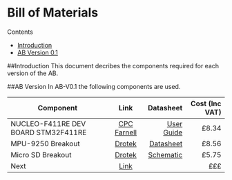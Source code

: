# Bill of Materials

Contents
- [Introduction](https://github.com/FlyingBaguette/aero-boulangerie/blob/master/docs/bill-of-materials.md#introduction)
- [AB Version 0.1](https://github.com/FlyingBaguette/aero-boulangerie/blob/master/docs/bill-of-materials.md#ab-version-01)

##Introduction
This document decribes the components required for each version of the AB.


##AB Version
In AB-V0.1 the following components are used.

| Component   |      Link      |  Datasheet  |  Cost (Inc VAT) |
|----------|:-------------:|--:|----:|
| NUCLEO-F411RE  DEV BOARD STM32F411RE |  [CPC Farnell](http://cpc.farnell.com/stmicroelectronics/nucleo-f411re/dev-board-stm32f411re-cortex-m4/dp/SC13715?ost=NUCLEO-F411RE) | [User Guide](http://www.st.com/web/en/resource/technical/document/user_manual/DM00105823.pdf)|£8.34 |
| MPU-9250 Breakout |[Drotek](http://www.drotek.fr/shop/en/home/421-mpu9250-gyro-accelerometer-magnetometer.html)|[Datasheet](https://moderndevice.com/wp-content/uploads/2014/09/PS-MPU-9250A-01.pdf)| £8.56 |
| Micro SD Breakout | [Drotek](http://www.drotek.fr/shop/en/home/265-micro-sd-board.html) |[Schematic](http://www.drotek.fr/ftp/schema/microSD.PDF)| £5.75 |
|Next|[Link](#)|| £££ |


